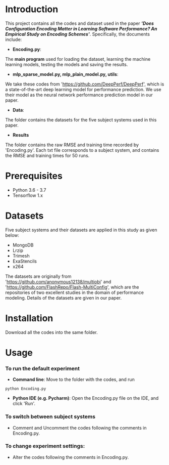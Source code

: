 # Introduction
This project contains all the codes and dataset used in the paper ***'Does Configuration Encoding Matter in Learning Software Performance? An Empirical Study on Encoding Schemes'***. Specifically, the documents include:

- **Encoding.py**: 

The **main program** used for loading the dataset, learning the machine learning models, testing the models and saving the results.

 - **mlp_sparse_model.py, mlp_plain_model.py, utils**: 

We take these codes from 'https://github.com/DeepPerf/DeepPerf', which is a state-of-the-art deep learning model for performance prediction. We use their model as the neural network performance prediction model in our paper.

 - **Data**: 

The folder contains the datasets for the five subject systems used in this paper.


 - **Results**

The folder contains the raw RMSE and training time recorded by 'Encoding.py'. 
Each txt file corresponds to a subject system, and contains the RMSE and training times for 50 runs.

<!-- --- -->

# Prerequisites
 - Python 3.6 - 3.7
 - Tensorflow 1.x

<!-- --- -->

# Datasets
Five subject systems and their datasets are applied in this study as given below:
 - MongoDB
 - Lrzip
 - Trimesh
 - ExaStencils
 - x264
 
The datasets are originally from 'https://github.com/anonymous12138/multiobj' and 'https://github.com/FlashRepo/Flash-MultiConfig',
which are the repositories of two excellent studies in the domain of performance modeling.
Details of the datasets are given in our paper.

<!-- --- -->

# Installation
Download all the codes into the same folder.

<!-- --- -->

# Usage

### To run the default experiment
 - **Command line**: Move to the folder with the codes, and run 
```
python Encoding.py
```

 - **Python IDE (e.g. Pycharm)**: Open the Encoding.py file on the IDE, and click 'Run'.



### To switch between subject systems

 - Comment and Uncomment the codes following the comments in Encoding.py.




### To change experiment settings:
 - Alter the codes following the comments in Encoding.py.
 
